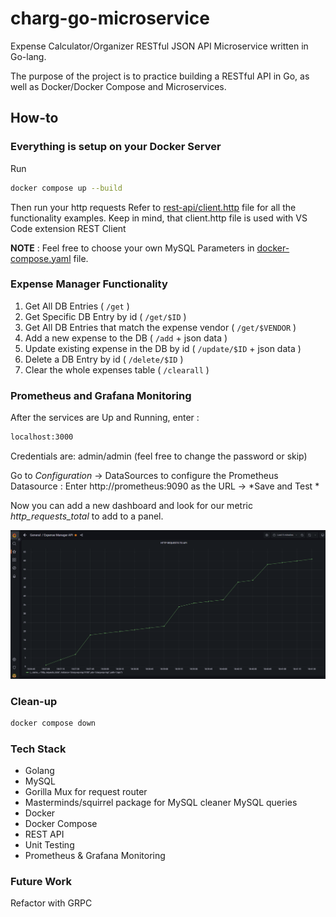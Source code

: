 # charg-go-microservice
Expense Calculator/Organizer RESTful JSON API Microservice written in Go-lang.

The purpose of the project is to practice building a RESTful API in Go, as well as Docker/Docker Compose and Microservices.


## How-to

### Everything is setup on your Docker Server

Run 

```sh
docker compose up --build
```

Then run your http requests
Refer to [rest-api/client.http](rest-api/client.http)  file for all the functionality examples. 
Keep in mind, that client.http file is used with VS Code extension REST Client

__NOTE__ : Feel free to choose your own MySQL Parameters in [docker-compose.yaml](docker-compose.yaml) file.
### Expense Manager Functionality

1. Get All DB Entries ( ```/get``` )
2. Get Specific DB Entry by id ( ```/get/$ID``` )
3. Get All DB Entries that match the expense vendor ( ```/get/$VENDOR``` )
4. Add a new expense to the DB ( ```/add```  + json data )
5. Update existing expense in the DB by id ( ```/update/$ID``` + json data )
6. Delete a DB Entry by id ( ```/delete/$ID``` )
7. Clear the whole expenses table ( ```/clearall``` )


### Prometheus and Grafana Monitoring 

After the services are Up and Running, enter : 
```sh
localhost:3000
```

Credentials are: admin/admin (feel free to change the password or skip)

Go to *Configuration* -> DataSources to configure the Prometheus Datasource : Enter http://prometheus:9090 as the URL -> *Save and Test *

Now you can add a new dashboard and look for our metric *http_requests_total* to add to a panel. 

![Grafana Dashboard Screenshot](images/grafana_screenshot.PNG)

### Clean-up

```sh
docker compose down
```

###  Tech Stack

- Golang
- MySQL
- Gorilla Mux for request router
- Masterminds/squirrel package for MySQL cleaner MySQL queries
- Docker 
- Docker Compose
- REST API
- Unit Testing
- Prometheus & Grafana Monitoring

### Future Work
Refactor with GRPC


